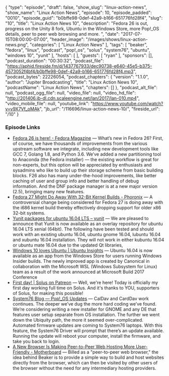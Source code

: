 {
  "type": "episode",
  "draft": false,
  "show_slug": "linux-action-news",
  "show_name": "Linux Action News",
  "episode": 10,
  "episode_padded": "0010",
  "episode_guid": "b0bffe98-0def-42a9-b166-651776fd28f4",
  "slug": "10",
  "title": "Linux Action News 10",
  "description": "Fedora 26 is out, progress on the Unity 8 fork, Ubuntu in the Windows Store, more Pop!_OS details, peer to peer web browsing and more. ",
  "date": "2017-07-15T08:00:00-07:00",
  "header_image": "/images/shows/linux-action-news.png",
  "categories": [
    "Linux Action News"
  ],
  "tags": [
    "beaker",
    "fedora",
    "linux",
    "podcast",
    "pop!_os",
    "solus",
    "system76",
    "ubuntu",
    "windows 10",
    "yunit"
  ],
  "hosts": [
  ],
  "guests": [
    "ryan"
  ],
  "sponsors": [],
  "podcast_duration": "00:30:32",
  "podcast_file": "https://aphid.fireside.fm/d/1437767933/dec90738-e640-45e5-b375-4573052f4bf4/b0bffe98-0def-42a9-b166-651776fd28f4.mp3",
  "podcast_bytes": 22226054,
  "podcast_chapters": {
    "version": "1.1.0",
    "author": "Jupiter Broadcasting",
    "title": "Linux Action News 10",
    "podcastName": "Linux Action News",
    "chapters": []
  },
  "podcast_alt_file": null,
  "podcast_ogg_file": null,
  "video_file": null,
  "video_hd_file": "http://201406.jb-dl.cdn.scaleengine.net/lan/2017/lan-010.mp4",
  "video_mobile_file": null,
  "youtube_link": "https://www.youtube.com/watch?v=v9X7Vf_oMAk",
  "jb_url": "/116696/linux-action-news-10/",
  "fireside_url": "/10"
}


### Episode Links

  * [Fedora 26 is here! - Fedora Magazine](https://fedoramagazine.org/fedora-26-is-here/ "Fedora 26 is here! - Fedora Magazine") — What’s new in Fedora 26? First, of course, we have thousands of improvements from the various upstream software we integrate, including new development tools like GCC 7, Golang 1.8, and Python 3.6. We’ve added a new partitioning tool to Anaconda (the Fedora installer) — the existing workflow is great for non-experts, but this option will be appreciated by enthusiasts and sysadmins who like to build up their storage scheme from basic building blocks. F26 also has many under-the-hood improvements, like better caching of user and group info and better handling of debug information. And the DNF package manager is at a new major version (2.5), bringing many new features.
  * [Fedora 27 Might Do Away With 32-Bit Kernel Builds - Phoronix](http://www.phoronix.com/scan.php?page=news_item&px=Fedora-27-Might-Drop-i686-Kern "Fedora 27 Might Do Away With 32-Bit Kernel Builds - Phoronix") — A controversial change being considered for Fedora 27 is doing away with the i686 kernel build thereby effectively dropping support for older x86 32-bit systems.
  * [Yunit packages for ubuntu 16.04 LTS – yunit](https://yunit.io/yunit-packages-for-ubuntu-16-04-lts-xenial/ "Yunit packages for ubuntu 16.04 LTS – yunit") — We are pleased to announce that Yunit is now available as an overlay repository for ubuntu 16.04 LTS xenial (64bit). The following have been tested and should work with an existing ubuntu 16.04, ubuntu gnome 16.04, lubuntu 16.04 and xubuntu 16.04 installation. They will not work in either kubuntu 16.04 or ubuntu mate 16.04 due to the updated Qt libraries,
  * [Windows 10 loves Ubuntu | Ubuntu Insights](https://insights.ubuntu.com/2017/07/11/windows-10-loves-ubuntu-loveislove/ "Windows 10 loves Ubuntu | Ubuntu Insights") — Ubuntu 16.04 is now available as an app from the Windows Store for users running Windows Insider builds. The newly improved app is created by Canonical in collaboration with the Microsoft WSL (Windows Subsystem for Linux) team as a result of the work announced at Microsoft Build 2017 Conference
  * [First day! | Solus on Patreon](https://www.patreon.com/posts/12936236 "First day! | Solus on Patreon") — Well, we're here! Today is officially my first day working full time on Solus. And it's thanks to YOU, supporters of Solus, for making this possible!
  * [System76 Blog — Pop!_OS Updates](http://blog.system76.com/post/162983921683/popos-updates "System76 Blog — Pop!_OS Updates") — CalDav and CardDav work continues. The deeper we’ve dug the more hard coding we’ve found. We’re considering writing a new installer for GNOME and any DE that features user setup separate from OS installation. The further we went down the Ubiquity path, the more it seemed over-complicated. Automated firmware updates are coming to System76 laptops. With this feature, the System76 Driver will prompt that there’s an update available. Running the update will reboot your computer, install the firmware, and take you back to login.
  * [A New Browser Is Making Peer-to-Peer Web Hosting More User-Friendly - Motherboard](https://motherboard.vice.com/en_us/article/bjxy9d/a-new-browser-is-making-peer-to-peer-web-hosting-more-user-friendly "A New Browser Is Making Peer-to-Peer Web Hosting More User-Friendly - Motherboard") — Billed as a "peer-to-peer web browser," the idea behind Beaker is to provide a simple way to build and host websites directly from the browser, which can then be visited by other users of the browser without the need for any intermediary hosting providers.


